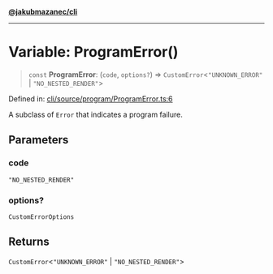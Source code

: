 [**@jakubmazanec/cli**](../README.md)

---

# Variable: ProgramError()

> `const` **ProgramError**: (`code`, `options?`) => `CustomError`\<`"UNKNOWN_ERROR"` \|
> `"NO_NESTED_RENDER"`\>

Defined in:
[cli/source/program/ProgramError.ts:6](https://github.com/jakubmazanec/tools/blob/5907d31a071e860d7db8b8a00f698d18fe23e18a/packages/cli/source/program/ProgramError.ts#L6)

A subclass of `Error` that indicates a program failure.

## Parameters

### code

`"NO_NESTED_RENDER"`

### options?

`CustomErrorOptions`

## Returns

`CustomError`\<`"UNKNOWN_ERROR"` \| `"NO_NESTED_RENDER"`\>
